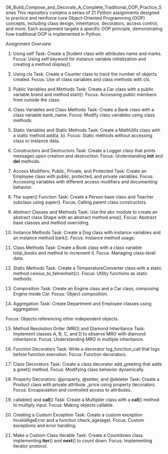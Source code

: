 06_Build_Compose_and_Decorate_A_Complete_Traditional_OOP_Practice_Series
This repository contains a series of 21 Python assignments designed to practice and reinforce core Object-Oriented Programming (OOP) concepts, including class design, inheritance, decorators, access control, and more. Each assignment targets a specific OOP principle, demonstrating how traditional OOP is implemented in Python.

Assignment Overview
1. Using self
Task: Create a Student class with attributes name and marks.
Focus: Using self keyword for instance variable initialization and creating a method display().

2. Using cls
Task: Create a Counter class to track the number of objects created.
Focus: Use of class variables and class methods with cls.

3. Public Variables and Methods
Task: Create a Car class with a public variable brand and method start().
Focus: Accessing public members from outside the class.

4. Class Variables and Class Methods
Task: Create a Bank class with a class variable bank_name.
Focus: Modify class variables using class methods.

5. Static Variables and Static Methods
Task: Create a MathUtils class with a static method add(a, b).
Focus: Static methods without accessing class or instance data.

6. Constructors and Destructors
Task: Create a Logger class that prints messages upon creation and destruction.
Focus: Understanding __init__ and __del__ methods.

7. Access Modifiers: Public, Private, and Protected
Task: Create an Employee class with public, protected, and private variables.
Focus: Accessing variables with different access modifiers and documenting behavior.

8. The super() Function
Task: Create a Person base class and Teacher subclass using super().
Focus: Calling parent class constructors.

9. Abstract Classes and Methods
Task: Use the abc module to create an abstract class Shape with an abstract method area().
Focus: Abstract base classes and method overriding.

10. Instance Methods
Task: Create a Dog class with instance variables and an instance method bark().
Focus: Instance method usage.

11. Class Methods
Task: Create a Book class with a class variable total_books and method to increment it.
Focus: Managing class-level data.

12. Static Methods
Task: Create a TemperatureConverter class with a static method celsius_to_fahrenheit(c).
Focus: Utility functions as static methods.

13. Composition
Task: Create an Engine class and a Car class, composing Engine inside Car.
Focus: Object composition.

14. Aggregation
Task: Create Department and Employee classes using aggregation.

Focus: Objects referencing other independent objects.

15. Method Resolution Order (MRO) and Diamond Inheritance
Task: Implement classes A, B, C, and D to observe MRO with diamond inheritance.
Focus: Understanding MRO in multiple inheritance.

16. Function Decorators
Task: Write a decorator log_function_call that logs before function execution.
Focus: Function decorators.

17. Class Decorators
Task: Create a class decorator add_greeting that adds a greet() method.
Focus: Modifying class behavior dynamically.

18. Property Decorators: @property, @setter, and @deleter
Task: Create a Product class with private attribute _price using property decorators.
Focus: Encapsulation and controlled access to attributes.

19. callable() and __call__()
Task: Create a Multiplier class with a __call__() method to multiply input.
Focus: Making objects callable.

20. Creating a Custom Exception
Task: Create a custom exception InvalidAgeError and a function check_age(age).
Focus: Custom exceptions and error handling.

21. Make a Custom Class Iterable
Task: Create a Countdown class implementing __iter__() and __next__() to count down.
Focus: Implementing iterator protocol.
